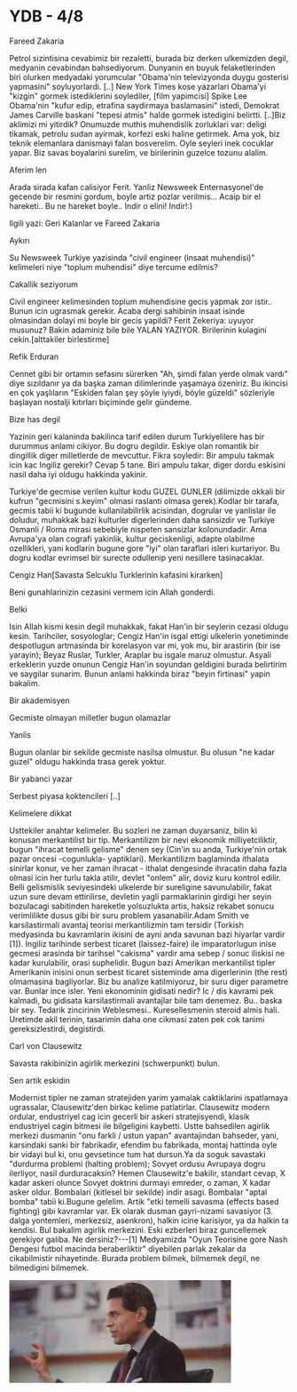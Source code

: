 # YDB - 4/8

Fareed Zakaria

Petrol sizintisina cevabimiz bir rezaletti, burada biz derken
ulkemizden degil, medyanin cevabindan bahsediyorum. Dunyanin en buyuk
felaketlerinden biri olurken medyadaki yorumcular "Obama'nin
televizyonda duygu gosterisi yapmasini" soyluyorlardi. [..] New York
Times kose yazarlari Obama'yi "kizgin" gormek istediklerini
soylediler, [film yapimcisi] Spike Lee Obama'nin "kufur edip, etrafina
saydirmaya baslamasini" istedi, Demokrat James Carville baskani
"tepesi atmis" halde gormek istedigini belirtti. [..]Biz aklimizi mi
yitirdik? Onumuzde muthis muhendislik zorluklari var: deligi tikamak,
petrolu sudan ayirmak, korfezi eski haline getirmek. Ama yok, biz
teknik elemanlara danismayi falan bosverelim. Oyle seyleri inek
cocuklar yapar. Biz savas boyalarini surelim, ve birilerinin guzelce
tozunu alalim.

Aferim len

Arada sirada kafan calisiyor Ferit. Yanliz Newsweek Enternasyonel'de
gecende bir resmini gordum, boyle artiz pozlar verilmis... Acaip bir
el hareketi.. Bu ne hareket boyle.. Indir o elini! Indir!:)

Ilgili yazi: Geri Kalanlar ve Fareed Zakaria

Aykırı

Su Newsweek Turkiye yazisinda "civil engineer (insaat muhendisi)"
kelimeleri niye "toplum muhendisi" diye tercume edilmis?

Cakallik seziyorum

Civil engineer kelimesinden toplum muhendisine gecis yapmak zor
istir.. Bunun icin ugrasmak gerekir. Acaba dergi sahibinin insaat
isinde olmasindan dolayi mi boyle bir gecis yapildi? Ferit Zekeriya:
uyuyor musunuz?  Bakin adaminiz bile bile YALAN YAZIYOR. Birilerinin
kulagini cekin.[alttakiler birlestirme]

Refik Erduran

Cennet gibi bir ortamın sefasını sürerken "Ah, şimdi falan yerde olmak
vardı" diye sızıldanır ya da başka zaman dilimlerinde yaşamaya
özeniriz. Bu ikincisi en çok yaşlıların "Eskiden falan şey şöyle
iyiydi, böyle güzeldi" sözleriyle başlayan nostalji kıtırları
biçiminde gelir gündeme.

Bize has degil

Yazinin geri kalaninda bakilinca tarif edilen durum Turkiyelilere has
bir durummus anlami cikiyor. Bu dogru degildir. Eskiye olan romantik
bir dingillik diger milletlerde de mevcuttur. Fikra soyledir: Bir
ampulu takmak icin kac Ingiliz gerekir?  Cevap 5 tane. Biri ampulu
takar, diger dordu eskisini nasil daha iyi oldugu hakkinda
yakinir.

Turkiye'de gecmise verilen kultur kodu GUZEL GUNLER (dilimizde okkali
bir kufrun "gecmisini s.keyim" olmasi raslanti olmasa gerek).Kodlar
bir tarafa, gecmis tabii ki bugunde kullanilabilirlik acisindan,
dogrular ve yanlislar ile doludur, muhakkak bazi kulturler
digerlerinden daha sansizdir ve Turkiye Osmanli / Roma mirasi
sebebiyle nispeten sansizlar kolonundadir. Ama Avrupa'ya olan cografi
yakinlik, kultur geciskenligi, adapte olabilme ozellikleri, yani
kodlarin bugune gore "iyi" olan taraflari isleri kurtariyor. Bu dogru
kodlar evrimsel bir surecte odullenip yeni nesillere
tasinacaklar.

Cengiz Han[Savasta Selcuklu Turklerinin kafasini kirarken]

Beni gunahlarinizin cezasini vermem icin Allah gonderdi.

Belki

Isin Allah kismi kesin degil muhakkak, fakat Han'in bir seylerin
cezasi oldugu kesin. Tarihciler, sosyologlar; Cengiz Han'in isgal
ettigi ulkelerin yonetiminde despotlugun artmasinda bir korelasyon var
mi, yok mu, bir arastirin (bir ise yarayin); Beyaz Ruslar, Turkler,
Araplar bu isgale maruz olmustur. Asyali erkeklerin yuzde onunun
Cengiz Han'in soyundan geldigini burada belirtirim ve saygilar
sunarim. Bunun anlami hakkinda biraz "beyin firtinasi" yapin
bakalim.

Bir akademisyen

Gecmiste olmayan milletler bugun olamazlar

Yanlis

Bugun olanlar bir sekilde gecmiste nasilsa olmustur. Bu olusun "ne
kadar guzel" oldugu hakkinda trasa gerek yoktur.

Bir yabanci yazar

Serbest piyasa koktencileri [..]

Kelimelere dikkat

 Usttekiler anahtar kelimeler. Bu sozleri ne zaman duyarsaniz, bilin ki
konusan merkantilist bir tip. Merkantilizm bir nevi ekonomik
milliyetciliktir, bugun "ihracat temelli gelisme" denen sey (Cin'in su
anda, Turkiye'nin ortak pazar oncesi -cogunlukla-
yaptiklari). Merkantilizm baglaminda ithalata sinirlar konur, ve her
zaman ihracat - ithalat dengesinde ihracatin daha fazla olmasi icin
her turlu takla atilir, devlet "onlem" alir, doviz kuru kontrol
edilir. Belli gelismislik seviyesindeki ulkelerde bir sureligine
savunulabilir, fakat uzun sure devam ettirilirse, devletin yagli
parmaklarinin girdigi her seyin bozulacagi sabitinden hareketle
yolsuzlukta artis, haksiz rekabet sonucu verimlilikte dusus gibi bir
suru problem yasanabilir.Adam Smith ve karsilastirmali avantaj teorisi
merkantilizmin tam tersidir (Torkish medyasinda bu kavramlarin ikisini
de ayni anda savunan bazi hiyarlar vardir [1]). Ingiliz tarihinde
serbest ticaret (laissez-faire) ile imparatorlugun inise gecmesi
arasinda bir tarihsel "cakisma" vardir ama sebep / sonuc iliskisi ne
kadar kurulabilir, orasi suphelidir. Bugun bazi Amerikan merkantilist
tipler Amerikanin inisini onun serbest ticaret sisteminde ama
digerlerinin (the rest) olmamasina bagliyorlar. Biz bu analize
katilmiyoruz, bir suru diger parametre var. Bunlar ince isler. Yeni
ekonominin gidisati nedir? Ic / dis kavrami pek kalmadi, bu gidisata
karsilastirmali avantajlar bile tam denemez. Bu.. baska bir
sey. Tedarik zincirinin Weblesmesi.. Kuresellesmenin steroid almis
hali. Uretimde akil terinin, tasarimin daha one cikmasi zaten pek cok
tanimi gereksizlestirdi, degistirdi.

Carl von Clausewitz

Savasta rakibinizin agirlik merkezini (schwerpunkt) bulun.

Sen artik eskidin

Modernist tipler ne zaman stratejiden yarim yamalak caktiklarini
ispatlamaya ugrassalar, Clausewitz'den birkac kelime
patlatirlar. Clausewitz modern ordular, endustriyel cag icin gecerli
bir askeri stratejisyendi, klasik endustriyel cagin bitmesi ile
bilgeligini kaybetti. Ustte bahsedilen agirlik merkezi dusmanin "onu
farkli / ustun yapan" avantajindan bahseder, yani, karsindaki sanki
bir fabrikadir, efendim bu fabrikada, montaj hattinda oyle bir vidayi
bul ki, onu gevsetince tum hat dursun.Ya da soguk savastaki "durdurma
problemi (halting problem); Sovyet ordusu Avrupaya dogru ilerliyor,
nasil durduracaksin? Hemen Clausewitz'e bakilir, standart cevap, X
kadar askeri olunce Sovyet doktrini durmayi emreder, o zaman, X kadar
asker oldur. Bombalari (kitlesel bir sekilde) indir asagi. Bombalar
"aptal bomba" tabii ki.Bugune gelelim. Artik "etki temelli savasma
(effects based fighting) gibi kavramlar var. Ek olarak dusman
gayri-nizami savasiyor (3. dalga yontemleri, merkezsiz, asenkron),
halkin icine karisiyor, ya da halkin ta kendisi. Bul bakalim agirlik
merkezini. Eski ezberleri biraz guncellemek gerekiyor galiba. Ne
dersiniz?---[1] Medyamizda "Oyun Teorisine gore Nash Dengesi futbol
macinda beraberliktir" diyebilen parlak zekalar da cikabilmistir
nihayetinde. Burada problem bilmek, bilmemek degil, ne bilmedigini
bilmemek.








![](fareed_zakaria_hand.jpg)
